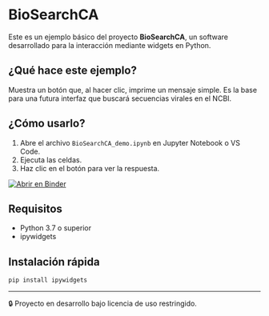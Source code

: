 # BioSearchCA

Este es un ejemplo básico del proyecto **BioSearchCA**, un software desarrollado para la interacción mediante widgets en Python.



## ¿Qué hace este ejemplo?

Muestra un botón que, al hacer clic, imprime un mensaje simple. Es la base para una futura interfaz que buscará secuencias virales en el NCBI.

## ¿Cómo usarlo?

1. Abre el archivo `BioSearchCA_demo.ipynb` en Jupyter Notebook o VS Code.
2. Ejecuta las celdas.
3. Haz clic en el botón para ver la respuesta.

[![Abrir en Binder](https://mybinder.org/badge_logo.svg)](https://mybinder.org/v2/gh/diegoprograms/ensayo/HEAD?filepath=BioSearchCA_demo.ipynb)


## Requisitos

- Python 3.7 o superior
- ipywidgets

## Instalación rápida

```bash
pip install ipywidgets
```

---

🔒 Proyecto en desarrollo bajo licencia de uso restringido.
